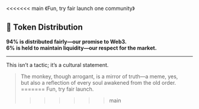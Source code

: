 <<<<<<< main
《Fun, try fair launch one community》
## 🐒 Token Distribution

**94% is distributed fairly—our promise to Web3.**  
**6% is held to maintain liquidity—our respect for the market.**

---

This isn’t a tactic; it’s a cultural statement.

> The monkey, though arrogant, is a mirror of truth—a meme, yes,  
> but also a reflection of every soul awakened from the old order.
=======
Fun, try fair launch.
>>>>>>> main

